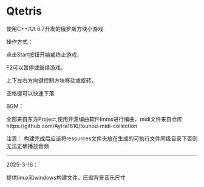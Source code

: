 # Qtetris
使用C++/Qt 6.7开发的俄罗斯方块小游戏

操作方式：

点击Start按钮开始或终止游戏，

F2可以暂停或继续游戏，

上下左右方向键控制方块移动或旋转，

空格键可以快速下落

BGM：

全部来自东方Project,使用开源编曲软件lmms进行编曲，midi文件来自仓库https://github.com/AyHa1810/touhou-midi-collection


注意：
构建完成后应该将resources文件夹放在生成的可执行文件同级目录下否则无法正确播放音频

---

2025-3-16：

提供linux和windows构建文件，压缩背景音乐尺寸
